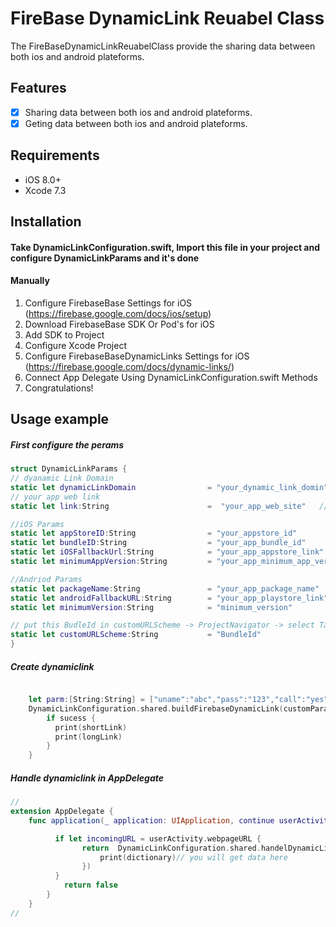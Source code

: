 # FireBase DynamicLink Reuabel Class


The FireBaseDynamicLinkReuabelClass provide the sharing data between both ios and android plateforms.


## Features

- [x] Sharing data between both ios and android plateforms.
- [x] Geting data between both ios and android plateforms.

## Requirements

- iOS 8.0+
- Xcode 7.3

## Installation

#### Take DynamicLinkConfiguration.swift, Import this file in your project and configure DynamicLinkParams and it's done

#### Manually
1. Configure FirebaseBase Settings for iOS (https://firebase.google.com/docs/ios/setup)
2. Download FirebaseBase SDK Or Pod's for iOS
3. Add SDK to Project
4. Configure Xcode Project
5. Configure FirebaseBaseDynamicLinks Settings for iOS (https://firebase.google.com/docs/dynamic-links/)
6. Connect App Delegate Using DynamicLinkConfiguration.swift Methods
7. Congratulations!

## Usage example

##### First configure the perams

```swift
struct DynamicLinkParams {
// dyanamic Link Domain
static let dynamicLinkDomain                = "your_dynamic_link_domin"
// your app web link
static let link:String                      =  "your_app_web_site"   //"http://www.google.com?"

//iOS Params
static let appStoreID:String                = "your_appstore_id"
static let bundleID:String                  = "your_app_bundle_id"
static let iOSFallbackUrl:String            = "your_app_appstore_link"  //"https://itunes.apple.com/us/app/soulswipe-black-dating-done/id938140452?mt=8"
static let minimumAppVersion:String         = "your_app_minimum_app_version"

//Andriod Params
static let packageName:String               = "your_app_package_name"
static let androidFallbackURL:String        = "your_app_playstore_link"  //"https://play.google.com/store/apps/details?id=com.soulswipe"
static let minimumVersion:String            = "minimum_version"

// put this BudleId in customURLScheme -> ProjectNavigator -> select Target -> info -> URL Types
static let customURLScheme:String           = "BundleId"
}
```
##### Create dynamiclink
```swift

    let parm:[String:String] = ["uname":"abc","pass":"123","call":"yes"]
    DynamicLinkConfiguration.shared.buildFirebaseDynamicLink(customParams: parm) { (sucess, shortLink, longLink) in
        if sucess {
          print(shortLink)
          print(longLink)
        }
    }
```
##### Handle dynamiclink in AppDelegate
```swift
//
extension AppDelegate {
    func application(_ application: UIApplication, continue userActivity: NSUserActivity, restorationHandler: @escaping ([Any]?) -> Void) -> Bool {

          if let incomingURL = userActivity.webpageURL {
                return  DynamicLinkConfiguration.shared.handelDynamicLink(url: incomingURL, completionHandler: { (sucess, dictionary) in
                    print(dictionary)// you will get data here
                })
          }
            return false
        }
    }
//
```


